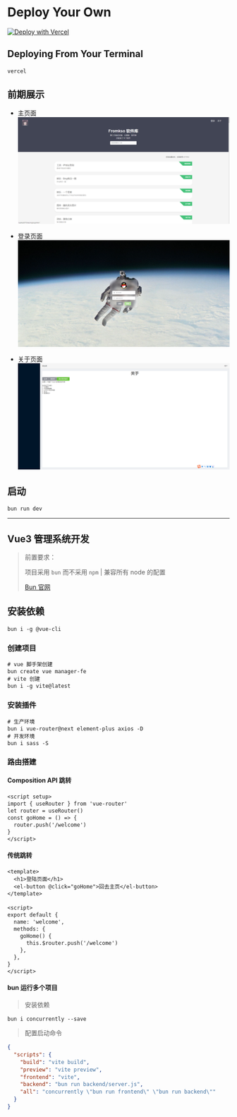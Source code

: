 # Deploy Your Own

[![Deploy with Vercel](https://vercel.com/button)](https://vercel.com/new/clone?repository-url=https://github.com/fromsko/soft-cloud-update)

## Deploying From Your Terminal

```shell
vercel
```

## 前期展示

- 主页面
  ![frist-commited](./docs/index-page.png)

- 登录页面
  ![frist-commited](./docs/login-page.png)

- 关于页面
  ![frist-commited](./docs/about-page.png)

## 启动

```shell
bun run dev
```

---

## Vue3 管理系统开发

> 前置要求：
>
> 项目采用 `bun` 而不采用 `npm` | 兼容所有 node 的配置
>
> [Bun 官网](https://bun.sh)

## 安装依赖

```shell
bun i -g @vue-cli
```

### 创建项目

```shell
# vue 脚手架创建
bun create vue manager-fe
# vite 创建
bun i -g vite@latest
```

### 安装插件

```shell
# 生产环境
bun i vue-router@next element-plus axios -D
# 开发环境
bun i sass -S
```

### 路由搭建

#### Composition API 跳转

```vue
<script setup>
import { useRouter } from 'vue-router'
let router = useRouter()
const goHome = () => {
  router.push('/welcome')
}
</script>
```

#### 传统跳转

```vue
<template>
  <h1>登陆页面</h1>
  <el-button @click="goHome">回去主页</el-button>
</template>

<script>
export default {
  name: 'welcome',
  methods: {
    goHome() {
      this.$router.push('/welcome')
    },
  },
}
</script>
```

#### bun 运行多个项目

> 安装依赖

```shell
bun i concurrently --save
```

> 配置启动命令

```json
{
  "scripts": {
    "build": "vite build",
    "preview": "vite preview",
    "frontend": "vite",
    "backend": "bun run backend/server.js",
    "all": "concurrently \"bun run frontend\" \"bun run backend\""
  }
}
```

